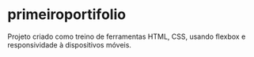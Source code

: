 # primeiroportifolio
Projeto criado como treino de ferramentas HTML, CSS, usando flexbox e responsividade à dispositivos móveis.
